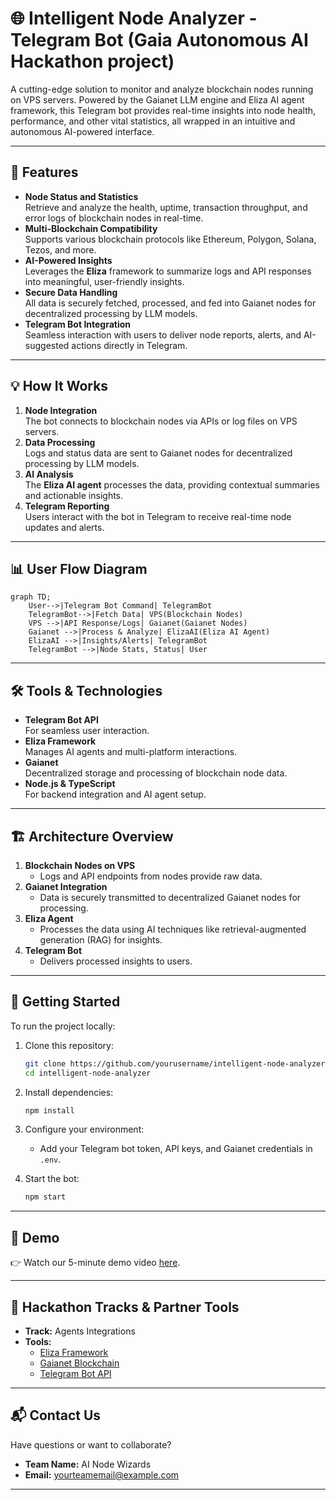 
# 🌐 Intelligent Node Analyzer - Telegram Bot (Gaia Autonomous AI Hackathon project)

A cutting-edge solution to monitor and analyze blockchain nodes running on VPS servers. Powered by the Gaianet LLM engine and Eliza AI agent framework, this Telegram bot provides real-time insights into node health, performance, and other vital statistics, all wrapped in an intuitive and autonomous AI-powered interface.

---

## 🚀 Features

- **Node Status and Statistics**  
  Retrieve and analyze the health, uptime, transaction throughput, and error logs of blockchain nodes in real-time.  
- **Multi-Blockchain Compatibility**  
  Supports various blockchain protocols like Ethereum, Polygon, Solana, Tezos, and more.  
- **AI-Powered Insights**  
  Leverages the **Eliza** framework to summarize logs and API responses into meaningful, user-friendly insights.  
- **Secure Data Handling**  
  All data is securely fetched, processed, and fed into Gaianet nodes for decentralized processing by LLM models.  
- **Telegram Bot Integration**  
  Seamless interaction with users to deliver node reports, alerts, and AI-suggested actions directly in Telegram.  

---

## 💡 How It Works

1. **Node Integration**  
   The bot connects to blockchain nodes via APIs or log files on VPS servers.  
2. **Data Processing**  
   Logs and status data are sent to Gaianet nodes for decentralized processing by LLM models.  
3. **AI Analysis**  
   The **Eliza AI agent** processes the data, providing contextual summaries and actionable insights.  
4. **Telegram Reporting**  
   Users interact with the bot in Telegram to receive real-time node updates and alerts.  

---

## 📊 User Flow Diagram

```mermaid
graph TD;
    User-->|Telegram Bot Command| TelegramBot
    TelegramBot-->|Fetch Data| VPS(Blockchain Nodes)
    VPS -->|API Response/Logs| Gaianet(Gaianet Nodes)
    Gaianet -->|Process & Analyze| ElizaAI(Eliza AI Agent)
    ElizaAI -->|Insights/Alerts| TelegramBot
    TelegramBot -->|Node Stats, Status| User
```

---

## 🛠️ Tools & Technologies

- **Telegram Bot API**  
  For seamless user interaction.  
- **Eliza Framework**  
  Manages AI agents and multi-platform interactions.  
- **Gaianet**  
  Decentralized storage and processing of blockchain node data.  
- **Node.js & TypeScript**  
  For backend integration and AI agent setup.  

---

## 🏗️ Architecture Overview

1. **Blockchain Nodes on VPS**  
   - Logs and API endpoints from nodes provide raw data.  
2. **Gaianet Integration**  
   - Data is securely transmitted to decentralized Gaianet nodes for processing.  
3. **Eliza Agent**  
   - Processes the data using AI techniques like retrieval-augmented generation (RAG) for insights.  
4. **Telegram Bot**  
   - Delivers processed insights to users.  

---

## 🌟 Getting Started

To run the project locally:  

1. Clone this repository:

   ```bash
   git clone https://github.com/yourusername/intelligent-node-analyzer.git
   cd intelligent-node-analyzer
   ```

2. Install dependencies:

   ```bash
   npm install
   ```

3. Configure your environment:
   - Add your Telegram bot token, API keys, and Gaianet credentials in `.env`.

4. Start the bot:

   ```bash
   npm start
   ```

---

## 🎥 Demo  

👉 Watch our 5-minute demo video [here](#link-to-demo).  

---

## 🤝 Hackathon Tracks & Partner Tools

- **Track:** Agents Integrations  
- **Tools:**  
  - [Eliza Framework](https://github.com/ai16z)  
  - [Gaianet Blockchain](https://docs.gaianet.ai)  
  - [Telegram Bot API](https://core.telegram.org/bots)  

---

## 📬 Contact Us

Have questions or want to collaborate?

- **Team Name:** AI Node Wizards  
- **Email:** yourteamemail@example.com  

---